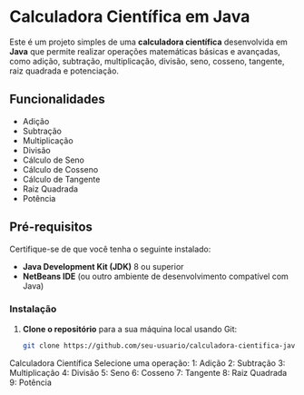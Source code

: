 # Calculadora Científica em Java

Este é um projeto simples de uma **calculadora científica** desenvolvida em **Java** que permite realizar operações matemáticas básicas e avançadas, como adição, subtração, multiplicação, divisão, seno, cosseno, tangente, raiz quadrada e potenciação.

## Funcionalidades

- Adição
- Subtração
- Multiplicação
- Divisão
- Cálculo de Seno
- Cálculo de Cosseno
- Cálculo de Tangente
- Raiz Quadrada
- Potência

## Pré-requisitos

Certifique-se de que você tenha o seguinte instalado:

- **Java Development Kit (JDK)** 8 ou superior
- **NetBeans IDE** (ou outro ambiente de desenvolvimento compatível com Java)
  
### Instalação

1. **Clone o repositório** para a sua máquina local usando Git:
   ```bash
   git clone https://github.com/seu-usuario/calculadora-cientifica-java.git


Calculadora Científica
Selecione uma operação: 
1: Adição
2: Subtração
3: Multiplicação
4: Divisão
5: Seno
6: Cosseno
7: Tangente
8: Raiz Quadrada
9: Potência
